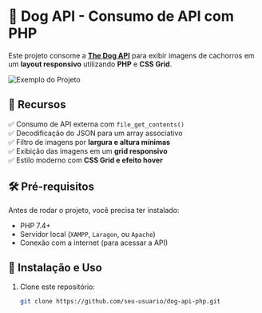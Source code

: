 # 🐶 Dog API - Consumo de API com PHP

Este projeto consome a **[The Dog API](https://thedogapi.com/)** para exibir imagens de cachorros em um **layout responsivo** utilizando **PHP** e **CSS Grid**.

![Exemplo do Projeto](https://via.placeholder.com/800x400?text=Exemplo+de+Interface)  

## 📌 **Recursos**
✅ Consumo de API externa com `file_get_contents()`  
✅ Decodificação do JSON para um array associativo  
✅ Filtro de imagens por **largura e altura mínimas**  
✅ Exibição das imagens em um **grid responsivo**  
✅ Estilo moderno com **CSS Grid e efeito hover**  

## 🛠 **Pré-requisitos**
Antes de rodar o projeto, você precisa ter instalado:  
- PHP 7.4+  
- Servidor local (`XAMPP`, `Laragon`, ou `Apache`)  
- Conexão com a internet (para acessar a API)  

## 🚀 **Instalação e Uso**
1. Clone este repositório:
   ```sh
   git clone https://github.com/seu-usuario/dog-api-php.git
